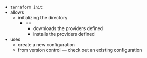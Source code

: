 - `terraform init`
- allows
    - initializing the directory
        - ==
            - downloads the providers defined
            - installs the providers defined
- uses
    - create a new configuration
    - from version control — check out an existing configuration
